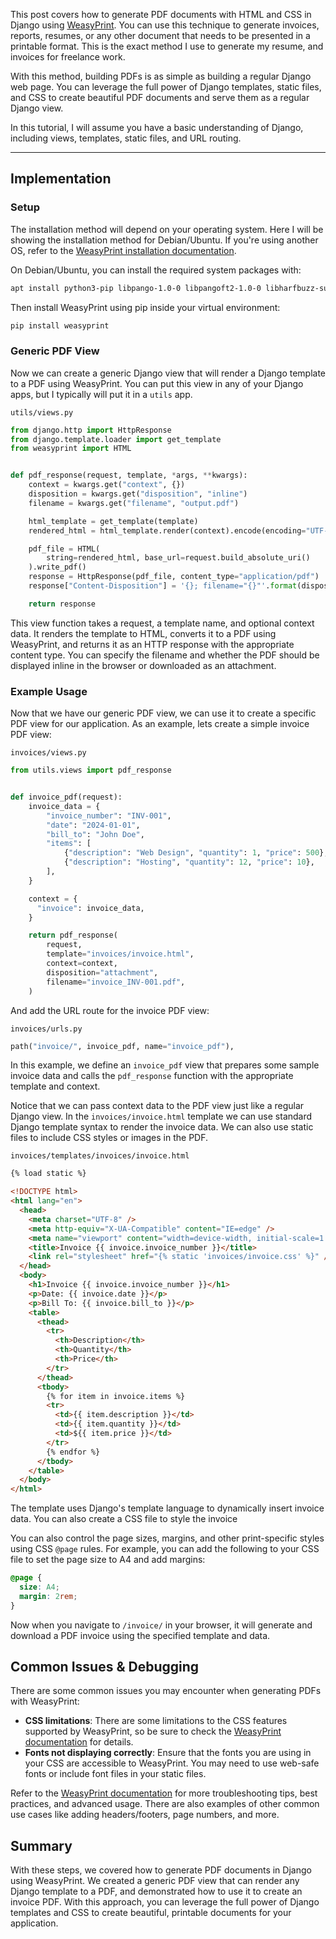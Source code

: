 This post covers how to generate PDF documents with HTML and CSS in Django using [WeasyPrint](https://weasyprint.org/). You can use this technique to generate invoices, reports, resumes, or any other document that needs to be presented in a printable format. This is the exact method I use to generate my resume, and invoices for freelance work.

With this method, building PDFs is as simple as building a regular Django web page. You can leverage the full power of Django templates, static files, and CSS to create beautiful PDF documents and serve them as a regular Django view.

In this tutorial, I will assume you have a basic understanding of Django, including views, templates, static files, and URL routing.

---

## Implementation

### Setup

The installation method will depend on your operating system. Here I will be showing the installation method for Debian/Ubuntu. If you're using another OS, refer to the [WeasyPrint installation documentation](https://doc.courtbouillon.org/weasyprint/stable/first_steps.html#installation).

On Debian/Ubuntu, you can install the required system packages with:

```bash
apt install python3-pip libpango-1.0-0 libpangoft2-1.0-0 libharfbuzz-subset0 libjpeg-dev libopenjp2-7-dev libffi-dev
```

Then install WeasyPrint using pip inside your virtual environment:

```bash
pip install weasyprint
```

### Generic PDF View

Now we can create a generic Django view that will render a Django template to a PDF using WeasyPrint. You can put this view in any of your Django apps, but I typically will put it in a `utils` app.

`utils/views.py`

```python
from django.http import HttpResponse
from django.template.loader import get_template
from weasyprint import HTML


def pdf_response(request, template, *args, **kwargs):
    context = kwargs.get("context", {})
    disposition = kwargs.get("disposition", "inline")
    filename = kwargs.get("filename", "output.pdf")

    html_template = get_template(template)
    rendered_html = html_template.render(context).encode(encoding="UTF-8")

    pdf_file = HTML(
        string=rendered_html, base_url=request.build_absolute_uri()
    ).write_pdf()
    response = HttpResponse(pdf_file, content_type="application/pdf")
    response["Content-Disposition"] = '{}; filename="{}"'.format(disposition, filename)

    return response

```

This view function takes a request, a template name, and optional context data. It renders the template to HTML, converts it to a PDF using WeasyPrint, and returns it as an HTTP response with the appropriate content type. You can specify the filename and whether the PDF should be displayed inline in the browser or downloaded as an attachment.

### Example Usage

Now that we have our generic PDF view, we can use it to create a specific PDF view for our application. As an example, lets create a simple invoice PDF view:

`invoices/views.py`

```python
from utils.views import pdf_response


def invoice_pdf(request):
    invoice_data = {
        "invoice_number": "INV-001",
        "date": "2024-01-01",
        "bill_to": "John Doe",
        "items": [
            {"description": "Web Design", "quantity": 1, "price": 500},
            {"description": "Hosting", "quantity": 12, "price": 10},
        ],
    }

    context = {
      "invoice": invoice_data,
    }

    return pdf_response(
        request,
        template="invoices/invoice.html",
        context=context,
        disposition="attachment",
        filename="invoice_INV-001.pdf",
    )
```

And add the URL route for the invoice PDF view:

`invoices/urls.py`

```python
path("invoice/", invoice_pdf, name="invoice_pdf"),
```

In this example, we define an `invoice_pdf` view that prepares some sample invoice data and calls the `pdf_response` function with the appropriate template and context.

Notice that we can pass context data to the PDF view just like a regular Django view. In the `invoices/invoice.html` template we can use standard Django template syntax to render the invoice data. We can also use static files to include CSS styles or images in the PDF.

`invoices/templates/invoices/invoice.html`

```html
{% load static %}

<!DOCTYPE html>
<html lang="en">
  <head>
    <meta charset="UTF-8" />
    <meta http-equiv="X-UA-Compatible" content="IE=edge" />
    <meta name="viewport" content="width=device-width, initial-scale=1.0" />
    <title>Invoice {{ invoice.invoice_number }}</title>
    <link rel="stylesheet" href="{% static 'invoices/invoice.css' %}" />
  </head>
  <body>
    <h1>Invoice {{ invoice.invoice_number }}</h1>
    <p>Date: {{ invoice.date }}</p>
    <p>Bill To: {{ invoice.bill_to }}</p>
    <table>
      <thead>
        <tr>
          <th>Description</th>
          <th>Quantity</th>
          <th>Price</th>
        </tr>
      </thead>
      <tbody>
        {% for item in invoice.items %}
        <tr>
          <td>{{ item.description }}</td>
          <td>{{ item.quantity }}</td>
          <td>${{ item.price }}</td>
        </tr>
        {% endfor %}
      </tbody>
    </table>
  </body>
</html>
```

The template uses Django's template language to dynamically insert invoice data. You can also create a CSS file to style the invoice

You can also control the page sizes, margins, and other print-specific styles using CSS `@page` rules. For example, you can add the following to your CSS file to set the page size to A4 and add margins:

```css
@page {
  size: A4;
  margin: 2rem;
}
```

Now when you navigate to `/invoice/` in your browser, it will generate and download a PDF invoice using the specified template and data.

## Common Issues & Debugging

There are some common issues you may encounter when generating PDFs with WeasyPrint:

- **CSS limitations**: There are some limitations to the CSS features supported by WeasyPrint, so be sure to check the [WeasyPrint documentation](https://doc.courtbouillon.org/weasyprint/stable/features.html#css-support) for details.
- **Fonts not displaying correctly**: Ensure that the fonts you are using in your CSS are accessible to WeasyPrint. You may need to use web-safe fonts or include font files in your static files.

Refer to the [WeasyPrint documentation](https://doc.courtbouillon.org/weasyprint/stable/index.html) for more troubleshooting tips, best practices, and advanced usage. There are also examples of other common use cases like adding headers/footers, page numbers, and more.

## Summary

With these steps, we covered how to generate PDF documents in Django using WeasyPrint. We created a generic PDF view that can render any Django template to a PDF, and demonstrated how to use it to create an invoice PDF. With this approach, you can leverage the full power of Django templates and CSS to create beautiful, printable documents for your application.
